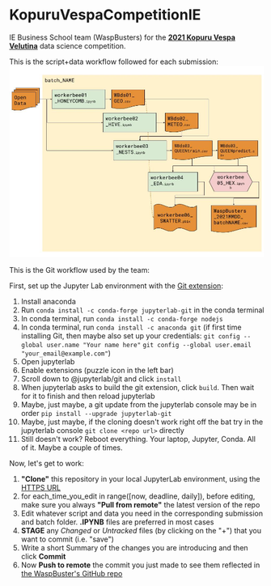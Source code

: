 # KopuruVespaCompetitionIE
IE Business School team (WaspBusters) for the [**2021 Kopuru Vespa Velutina**](https://kopuru.com/desafio/vespa-velutina/) data science competition.

This is the script+data workflow followed for each submission:
![WaspBusters workflow](https://github.com/IEwaspbusters/KopuruVespaCompetitionIE/raw/main/Competition_subs/Beeswax.jpg "THE BEESWAX is the glue that keeps it all together")

This is the Git workflow used by the team:

First, set up the Jupyter Lab environment with the [Git extension](https://github.com/jupyterlab/jupyterlab-git):
1. Install anaconda
2. Run `conda install -c conda-forge jupyterlab-git` in the conda terminal
3. In conda terminal, run `conda install -c conda-forge nodejs`
4. In conda terminal, run `conda install -c anaconda git` (if first time installing Git, then maybe also set up your credentials: `git config --global user.name "Your name here"`
`git config --global user.email "your_email@example.com"`)
5. Open jupyterlab
6. Enable extensions (puzzle icon in the left bar)
7. Scroll down to @jupyterlab/git and click `install`
8. When jupyterlab asks to build the git extension, click `build`. Then wait for it to finish and then reload jupyterlab
9. Maybe, just maybe, a git update from the jupyterlab console may be in order `pip install --upgrade jupyterlab-git`
10. Maybe, just maybe, if the cloning doesn't work right off the bat try in the jupyterlab console `git clone <repo url>` directly
11. Still doesn't work? Reboot everything. Your laptop, Jupyter, Conda. All of it. Maybe a couple of times.

Now, let's get to work:
1. **"Clone"** this repository in your local JupyterLab environment, using the [HTTPS URL](https://github.com/IEwaspbusters/KopuruVespaCompetitionIE.git)
4. for each_time_you_edit in range([now, deadline, daily]), before editing, make sure you always **"Pull from remote"** the latest version of the repo
5. Edit whatever script and data you need in the corresponding submission and batch folder. **.IPYNB** files are preferred in most cases
6. **STAGE** any _Changed_ or _Untracked_ files (by clicking on the "+") that you want to commit (i.e. "save")
7. Write a short Summary of the changes you are introducing and then click **Commit**
8. Now **Push to remote** the commit you just made to see them reflected in [the WaspBuster's GitHub repo](https://github.com/IEwaspbusters/KopuruVespaCompetitionIE)
